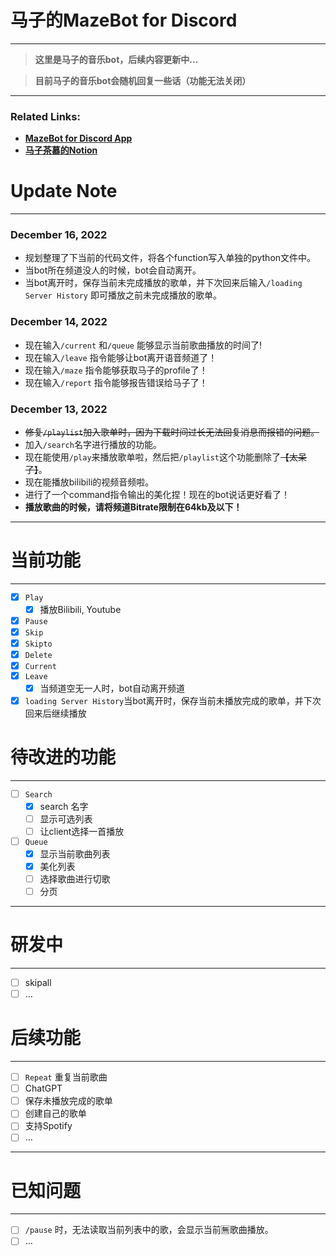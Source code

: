 # 马子的MazeBot for Discord
---

> **这里是马子的音乐bot，后续内容更新中…**
> 

> **目前马子的音乐bot会随机回复一些话（功能无法关闭）**
> 

---
### Related Links:
- **[MazeBot for Discord App](https://discord.com/api/oauth2/authorize?client_id=1051385856134488124&permissions=1643315723888&scope=applications.commands%20bot)**
- **[马子茶慕的Notion](https://www.notion.so/Notion-14b0d5588f804acbb39ce58bc37e978e)** 

# Update Note

---

### December 16, 2022

- 规划整理了下当前的代码文件，将各个function写入单独的python文件中。
- 当bot所在频道没人的时候，bot会自动离开。
- 当bot离开时，保存当前未完成播放的歌单，并下次回来后输入`/loading Server History` 即可播放之前未完成播放的歌单。

### December 14, 2022

- 现在输入`/current` 和`/queue` 能够显示当前歌曲播放的时间了!
- 现在输入`/leave` 指令能够让bot离开语音频道了！
- 现在输入`/maze` 指令能够获取马子的profile了！
- 现在输入`/report` 指令能够报告错误给马子了！

### December 13, 2022

- ~~修复`/playlist`加入歌单时，因为下载时间过长无法回复消息而报错的问题。~~
- 加入`/search`名字进行播放的功能。
- 现在能使用`/play`来播放歌单啦，然后把`/playlist`这个功能删除了~~【太呆了】~~。
- 现在能播放bilibili的视频音频啦。
- 进行了一个command指令输出的美化捏！现在的bot说话更好看了！
- **播放歌曲的时候，请将频道Bitrate限制在64kb及以下！**

---

# 当前功能

---

- [x]  `Play`
    - [x]  播放Bilibili, Youtube
- [x]  `Pause`
- [x]  `Skip`
- [x]  `Skipto`
- [x]  `Delete`
- [x]  `Current`
- [x]  `Leave`
    - [x]  当频道空无一人时，bot自动离开频道
- [x]  `loading Server History`当bot离开时，保存当前未播放完成的歌单，并下次回来后继续播放

# 待改进的功能

---

- [ ]  `Search`
    - [x]  search 名字
    - [ ]  显示可选列表
    - [ ]  让client选择一首播放
- [ ]  `Queue`
    - [x]  显示当前歌曲列表
    - [x]  美化列表
    - [ ]  选择歌曲进行切歌
    - [ ]  分页

---

# 研发中

---

- [ ]  skipall
- [ ]  …

# 后续功能

---

- [ ]  `Repeat` 重复当前歌曲
- [ ]  ChatGPT
- [ ]  保存未播放完成的歌单
- [ ]  创建自己的歌单
- [ ]  支持Spotify
- [ ]  …

---

# 已知问题

---

- [ ]  `/pause` 时，无法读取当前列表中的歌，会显示当前🈚️歌曲播放。
- [ ]  …